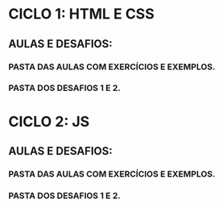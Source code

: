 # CICLO 1: HTML E CSS
## AULAS E DESAFIOS:

### PASTA DAS AULAS COM EXERCÍCIOS E EXEMPLOS.
### PASTA DOS DESAFIOS 1 E 2.

# CICLO 2: JS
## AULAS E DESAFIOS:

### PASTA DAS AULAS COM EXERCÍCIOS E EXEMPLOS.
### PASTA DOS DESAFIOS 1 E 2.

